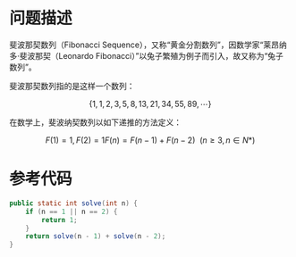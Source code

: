 # 问题描述

斐波那契数列（Fibonacci Sequence），又称“黄金分割数列”，因数学家“莱昂纳多·斐波那契（Leonardo Fibonacci）”以兔子繁殖为例子而引入，故又称为“兔子数列”。

斐波那契数列指的是这样一个数列：

$$
\{1,1,2,3,5,8,13,21,34,55,89,{\cdots}\}
$$

在数学上，斐波纳契数列以如下递推的方法定义：

$$
F(1)=1,F(2)=1F(n)=F(n-1)+F(n-2){\ \ }(n{\geq}3,n{\in}N*)
$$

# 参考代码

```java
public static int solve(int n) {
    if (n == 1 || n == 2) {
        return 1;
    }
    return solve(n - 1) + solve(n - 2);
}
```
